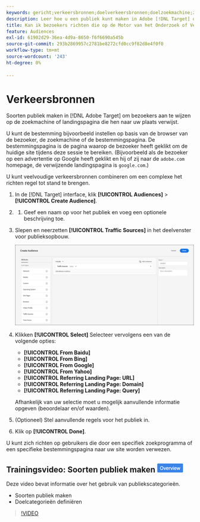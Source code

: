 ```yaml
---
keywords: gericht;verkeersbronnen;doelverkeersbronnen;doelzoekmachine;zoekengine;landingspagina;doellandingspagina;bestemmingspagina;doorvoerpagina
description: Leer hoe u een publiek kunt maken in Adobe [!DNL Target] om bezoekers aan te wijzen op de zoekmachine of landingspagina die hen naar uw plaats verwijst.
title: Kan ik bezoekers richten die op de Motor van het Onderzoek of Verwijzende Plaats worden gebaseerd?
feature: Audiences
exl-id: 61902d29-36ea-4d9a-8650-f6f6690a545b
source-git-commit: 293b2869957c2781be8272cfd0cc9f82d8e4f0f0
workflow-type: tm+mt
source-wordcount: '243'
ht-degree: 0%

---
```


# Verkeersbronnen

Soorten publiek maken in [!DNL Adobe Target] om bezoekers aan te wijzen op de zoekmachine of landingspagina die hen naar uw plaats verwijst.

U kunt de bestemming bijvoorbeeld instellen op basis van de browser van de bezoeker, de zoekmachine of de bestemmingspagina. De bestemmingspagina is de pagina waarop de bezoeker heeft geklikt om de huidige site tijdens deze sessie te bereiken. (Bijvoorbeeld als de bezoeker op een advertentie op Google heeft geklikt en hij of zij naar de `adobe.com` homepage, de verwijzende landingspagina is `google.com`.)

U kunt veelvoudige verkeersbronnen combineren om een complexe het richten regel tot stand te brengen.

1. In de [!DNL Target] interface, klik **[!UICONTROL Audiences]** > **[!UICONTROL Create Audience]**.
1. 
   1. Geef een naam op voor het publiek en voeg een optionele beschrijving toe.
1. Slepen en neerzetten **[!UICONTROL Traffic Sources]** in het deelvenster voor publieksopbouw.

   ![image target_traffic_source](assets/target_traffic_source.png)

1. Klikken **[!UICONTROL Select]** Selecteer vervolgens een van de volgende opties:

   * **[!UICONTROL From Baidu]**
   * **[!UICONTROL From Bing]**
   * **[!UICONTROL From Google]**
   * **[!UICONTROL From Yahoo]**
   * **[!UICONTROL Referring Landing Page: URL]**
   * **[!UICONTROL Referring Landing Page: Domain]**
   * **[!UICONTROL Referring Landing Page: Query]**

   Afhankelijk van uw selectie moet u mogelijk aanvullende informatie opgeven (beoordelaar en/of waarden).

1. (Optioneel) Stel aanvullende regels voor het publiek in.
1. Klik op **[!UICONTROL Done]**.

U kunt zich richten op gebruikers die door een specifiek zoekprogramma of een specifieke bestemmingspagina naar uw site worden verwezen.

## Trainingsvideo: Soorten publiek maken ![Overzicht badge](/help/main/assets/overview.png)

Deze video bevat informatie over het gebruik van publiekscategorieën.

* Soorten publiek maken
* Doelcategorieën definiëren

>[!VIDEO](https://video.tv.adobe.com/v/17392)
